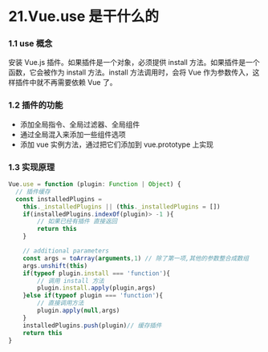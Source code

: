 # 21.Vue.use 是干什么的

### 1.1 use 概念

安装 Vue.js 插件。如果插件是一个对象，必须提供 install 方法。如果插件是一个函数，它会被作为 install 方法。install 方法调用时，会将 Vue 作为参数传入，这样插件中就不再需要依赖 Vue 了。

### 1.2 插件的功能

- 添加全局指令、全局过滤器、全局组件
- 通过全局混入来添加一些组件选项
- 添加 vue 实例方法，通过把它们添加到 vue.prototype 上实现

### 1.3 实现原理

```typescript
Vue.use = function (plugin: Function | Object) {
  // 插件缓存
  const installedPlugins =
    this._installedPlugins || (this._installedPlugins = [])
    if(installedPlugins.indexOf(plugin)> -1 ){
        // 如果已经有插件 直接返回
        return this
    }

    // additional parameters
    const args = toArray(arguments,1) // 除了第一项,其他的参数整合成数组
    args.unshift(this)
    if(typeof plugin.install === 'function'){
        // 调用 install 方法
        plugin.install.apply(plugin,args)
    }else if(typeof plugin === 'function'){
        // 直接调用方法
        plugin.apply(null,args)
    }
    installedPlugins.push(plugin)// 缓存插件
    return this
}
```

